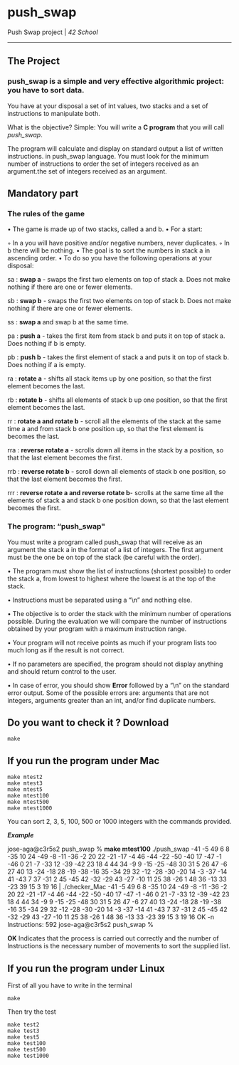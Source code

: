 # push_swap
Push Swap project | *42 School*

------------
## The Project

### **push_swap** is a simple and very effective algorithmic project: you have to sort data.
You have at your disposal a set of int values, two stacks and a set of instructions to manipulate both.

What is the objective? Simple: You will write a **C program** that you will call *push_swap*.

The program will calculate and display on standard output a list of written instructions.
in push_swap language. You must look for the minimum number of instructions to order
the set of integers received as an argument.the set of integers received as an argument.

## Mandatory part
### The rules of the game

• The game is made up of two stacks, called a and b.
• For a start:

◦ In a you will have positive and/or negative numbers, never duplicates.
◦ In b there will be nothing.
• The goal is to sort the numbers in stack a in ascending order.
• To do so you have the following operations at your disposal:

sa : **swap a** - swaps the first two elements on top of stack a. Does not make nothing if there are one or fewer elements.

sb : **swap b** - swaps the first two elements on top of stack b. Does not make nothing if there are one or fewer elements.

ss : **swap a** and swap b at the same time.

pa : **push a** - takes the first item from stack b and puts it on top of stack a. Does nothing if b is empty.

pb : **push b** - takes the first element of stack a and puts it on top of stack b. Does nothing if a is empty.

ra : **rotate a** - shifts all stack items up by one position, so that the first element becomes the last.

rb : **rotate b** - shifts all elements of stack b up one position, so that the first element becomes the last.

rr : **rotate a and rotate b** - scroll all the elements of the stack at the same time a and from stack b one position up, so that the first element is becomes the last.

rra : **reverse rotate a** - scrolls down all items in the stack by a position, so that the last element becomes the first.

rrb : **reverse rotate b** - scroll down all elements of stack b one
position, so that the last element becomes the first.

rrr : **reverse rotate a and reverse rotate b**- scrolls at the same time all the elements of stack a and stack b one position down, so that
the last element becomes the first.

### The program: “push_swap"

You must write a program called push_swap that will receive as an argument the stack a in the format of a list of integers. The first argument must be the one be on top of the stack (be careful with the order).

• The program must show the list of instructions (shortest possible) to order the stack a, from lowest to highest where the lowest is at the top of the stack.

• Instructions must be separated using a “\n” and nothing else.

• The objective is to order the stack with the minimum number of operations possible. During the evaluation we will compare the number of instructions obtained by your program with a maximum instruction range.

• Your program will not receive points as much if your program lists too much long as if the result is not correct.

• If no parameters are specified, the program should not display anything and should return control to the user.

• In case of error, you should show **Error** followed by a “\n” on the standard error output. Some of the possible errors are: arguments that are not integers, arguments greater than an int, and/or find duplicate numbers.

## Do you want to check it ? Download

```shell
make
```

## If you run the program under Mac

```shell
make mtest2
make mtest3
make mtest5
make mtest100
make mtest500
make mtest1000
```

You can sort 2, 3, 5, 100, 500 or 1000 integers with the commands provided.

***Example***

  jose-aga@c3r5s2 push_swap % **make mtest100**
    ./push_swap -41 -5 49 6 8 -35 10 24 -49 -8 -11 -36 -2 20 22 -21 -17 -4 46 -44 -22 -50 -40 17 -47 -1 -46 0 21 -7 -33 12 -39 -42 23 18 4 44 34 -9 9 -15 -25 -48 30 31 5 26 47 -6 27 40 13 -24 -18 28 -19 -38 -16 35 -34 29 32 -12 -28 -30 -20 14 -3 -37 -14 41 -43 7 37 -31 2 45 -45 42 -32 -29 43 -27 -10 11 25 38 -26 1 48 36 -13 33 -23 39 15 3 19 16 | ./checker_Mac -41 -5 49 6 8 -35 10 24 -49 -8 -11 -36 -2 20 22 -21 -17 -4 46 -44 -22 -50 -40 17 -47 -1 -46 0 21 -7 -33 12 -39 -42 23 18 4 44 34 -9 9 -15 -25 -48 30 31 5 26 47 -6 27 40 13 -24 -18 28 -19 -38 -16 35 -34 29 32 -12 -28 -30 -20 14 -3 -37 -14 41 -43 7 37 -31 2 45 -45 42 -32 -29 43 -27 -10 11 25 38 -26 1 48 36 -13 33 -23 39 15 3 19 16
    OK
    -n Instructions: 
         592
    jose-aga@c3r5s2 push_swap %

**OK** Indicates that the process is carried out correctly and the number of Instructions is the necessary number of movements to sort the supplied list.

## If you run the program under Linux

First of all you have to write in the terminal
```shell
make
```
Then try the test 

```shell
make test2
make test3
make test5
make test100
make test500
make test1000
```
